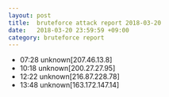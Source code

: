 ```yaml
---
layout: post
title:  bruteforce attack report 2018-03-20
date:   2018-03-20 23:59:59 +09:00
category: bruteforce report
---
```


* 07:28 unknown[207.46.13.8]
* 10:18 unknown[200.27.27.95]
* 12:22 unknown[216.87.228.78]
* 13:48 unknown[163.172.147.14]
